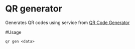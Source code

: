 # QR generator

Generates QR codes using service from [QR Code Generator](http://goqr.me/api/doc/create-qr-code/)

#Usage

    qr gen <data>
